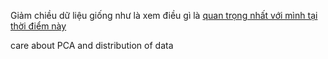 Giảm chiều dữ liệu giống như là xem điều gì là [quan trọng nhất với mình tại thời điểm này](What%20is%20the%20most%20important%20things%20with%20me.md)

care about PCA and distribution of data